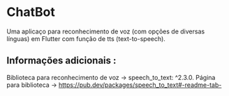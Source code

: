 # ChatBot

Uma aplicaço para reconhecimento de voz (com opções de diversas línguas) em Flutter com função de tts (text-to-speech).

## Informações adicionais :

Biblioteca para reconhecimento de voz -> speech_to_text: ^2.3.0.
Página para biblioteca -> https://pub.dev/packages/speech_to_text#-readme-tab-
